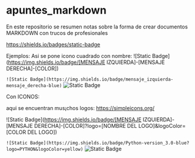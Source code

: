 # apuntes_markdown
En este repositorio se resumen notas sobre la forma de crear documentos MARKDOWN con trucos de profesionales


https://shields.io/badges/static-badge

Ejemplos:
Asi se pone icono cuadrado con nombre:
![Static Badge](https://img.shields.io/badge/[MENSAJE IZQUIERDA]-[MENSAJE DERECHA]-[COLOR])

`![Static Badge](https://img.shields.io/badge/mensaje_izquierda-mensaje_derecha-blue)`
![Static Badge](https://img.shields.io/badge/mensaje_izquierda-mensaje_derecha-blue)


Con ICONOS:

aqui se encuentran mus¡chos logos: https://simpleicons.org/

![Static Badge](https://img.shields.io/badge/[MENSAJE IZQUIERDA]-[MENSAJE DERECHA]-[COLOR]?logo=[NOMBRE DEL LOGO]&logoColor=[COLOR DEL LOGO])

`![Static Badge](https://img.shields.io/badge/Python-version_3.0-blue?logo=PYTHON&logoColor=yellow)`
![Static Badge](https://img.shields.io/badge/Python-version_3.0-blue?logo=PYTHON&logoColor=yellow)
